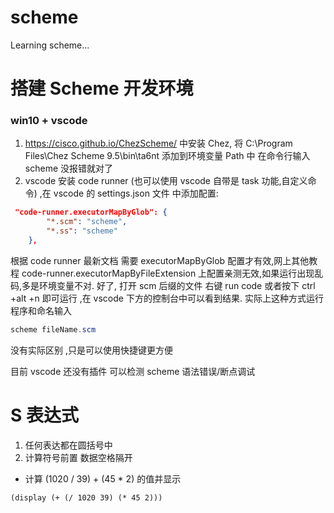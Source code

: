 # scheme

Learning scheme...

# 搭建 Scheme 开发环境

### win10 + vscode

1. https://cisco.github.io/ChezScheme/ 中安装 Chez,
   将 C:\Program Files\Chez Scheme 9.5\bin\ta6nt 添加到环境变量 Path 中
   在命令行输入 scheme 没报错就对了
2. vscode 安装 code runner (也可以使用 vscode 自带是 task 功能,自定义命令) ,在 vscode 的 settings.json 文件 中添加配置:

```json
 "code-runner.executorMapByGlob": {
        "*.scm": "scheme",
        "*.ss": "scheme"
    },
```

根据 code runner 最新文档 需要 executorMapByGlob 配置才有效,网上其他教程 code-runner.executorMapByFileExtension 上配置亲测无效,如果运行出现乱码,多是环境变量不对.
好了, 打开 scm 后缀的文件 右键 run code 或者按下 ctrl +alt +n 即可运行 ,在 vscode 下方的控制台中可以看到结果.
实际上这种方式运行程序和命名输入

```PowerShell
scheme fileName.scm
```

没有实际区别 ,只是可以使用快捷键更方便

目前 vscode 还没有插件 可以检测 scheme 语法错误/断点调试

# S 表达式

1. 任何表达都在圆括号中
2. 计算符号前置 数据空格隔开

- 计算 (1020 / 39) + (45 \* 2) 的值并显示

```Lisp Scheme
(display (+ (/ 1020 39) (* 45 2)))
```
